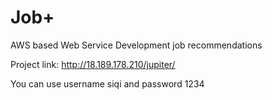 # Job+
AWS based Web Service Development job recommendations

Project link:
http://18.189.178.210/jupiter/

You can use username siqi and password 1234
